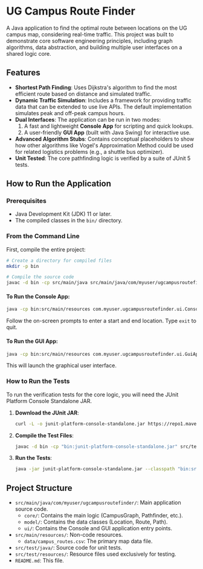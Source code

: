 # UG Campus Route Finder

A Java application to find the optimal route between locations on the UG campus map, considering real-time traffic. This project was built to demonstrate core software engineering principles, including graph algorithms, data abstraction, and building multiple user interfaces on a shared logic core.

## Features

- **Shortest Path Finding**: Uses Dijkstra's algorithm to find the most efficient route based on distance and simulated traffic.
- **Dynamic Traffic Simulation**: Includes a framework for providing traffic data that can be extended to use live APIs. The default implementation simulates peak and off-peak campus hours.
- **Dual Interfaces**: The application can be run in two modes:
  1. A fast and lightweight **Console App** for scripting and quick lookups.
  2. A user-friendly **GUI App** (built with Java Swing) for interactive use.
- **Advanced Algorithm Stubs**: Contains conceptual placeholders to show how other algorithms like Vogel's Approximation Method could be used for related logistics problems (e.g., a shuttle bus optimizer).
- **Unit Tested**: The core pathfinding logic is verified by a suite of JUnit 5 tests.

## How to Run the Application

### Prerequisites
- Java Development Kit (JDK) 11 or later.
- The compiled classes in the `bin/` directory.

### From the Command Line

First, compile the entire project:
```bash
# Create a directory for compiled files
mkdir -p bin

# Compile the source code
javac -d bin -cp src/main/java src/main/java/com/myuser/ugcampusroutefinder/core/*.java src/main/java/com/myuser/ugcampusroutefinder/model/*.java src/main/java/com/myuser/ugcampusroutefinder/ui/*.java
```

#### To Run the Console App:
```bash
java -cp bin:src/main/resources com.myuser.ugcampusroutefinder.ui.ConsoleApp
```
Follow the on-screen prompts to enter a start and end location. Type `exit` to quit.

#### To Run the GUI App:
```bash
java -cp bin:src/main/resources com.myuser.ugcampusroutefinder.ui.GuiApp
```
This will launch the graphical user interface.

### How to Run the Tests
To run the verification tests for the core logic, you will need the JUnit Platform Console Standalone JAR.

1.  **Download the JUnit JAR**:
    ```bash
    curl -L -o junit-platform-console-standalone.jar https://repo1.maven.org/maven2/org/junit/platform/junit-platform-console-standalone/1.10.2/junit-platform-console-standalone-1.10.2.jar
    ```

2.  **Compile the Test Files**:
    ```bash
    javac -d bin -cp "bin:junit-platform-console-standalone.jar" src/test/java/com/myuser/ugcampusroutefinder/core/PathfinderTest.java
    ```

3.  **Run the Tests**:
    ```bash
    java -jar junit-platform-console-standalone.jar --classpath "bin:src/test/resources" --scan-classpath
    ```

## Project Structure
- `src/main/java/com/myuser/ugcampusroutefinder/`: Main application source code.
  - `core/`: Contains the main logic (CampusGraph, Pathfinder, etc.).
  - `model/`: Contains the data classes (Location, Route, Path).
  - `ui/`: Contains the Console and GUI application entry points.
- `src/main/resources/`: Non-code resources.
  - `data/campus_routes.csv`: The primary map data file.
- `src/test/java/`: Source code for unit tests.
- `src/test/resources/`: Resource files used exclusively for testing.
- `README.md`: This file.
